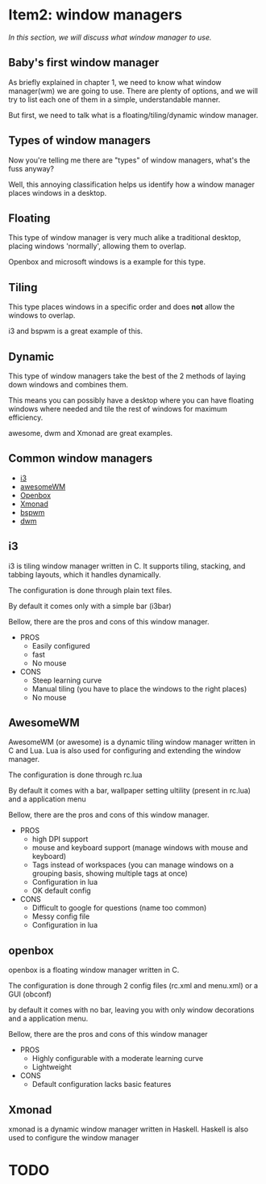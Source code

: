 # Item2: window managers

_In this section, we will discuss what window manager to use._

Baby's first window manager
---------------------------

As briefly explained in chapter 1, we need to know what window manager(wm) we are going to use.
There are plenty of options, and we will try to list each one of them in a simple, understandable manner.

But first, we need to talk what is a floating/tiling/dynamic window manager.

Types of window managers
------------------------

Now you're telling me there are "types" of window managers, what's the fuss anyway?

Well, this annoying classification helps us identify how a window manager places windows in a desktop.

Floating
--------
This type of window manager is very much alike a traditional desktop, placing windows 'normally', allowing them to overlap. 

Openbox and microsoft windows is a example for this type.

Tiling
------
This type places windows in a specific order and does **not** allow the windows to overlap.

i3 and bspwm is a great example of this.

Dynamic
-------
This type of window managers take the best of the 2 methods of laying down windows and combines them.

This means you can possibly have a desktop where you can have floating windows where needed and tile the rest of windows for maximum efficiency.

awesome, dwm and Xmonad are great examples.


Common window managers
----------------------

* [i3](#i3)
* [awesomeWM](#awesomeWM)
* [Openbox](#openbox)
* [Xmonad](#Xmonad)
* [bspwm](#bspwm)
* [dwm](#dwm)


i3
--

i3 is tiling window manager written in C. It supports tiling, stacking, and tabbing layouts, which it handles dynamically.

The configuration is done through plain text files.

By default it comes only with a simple bar (i3bar)

Bellow, there are the pros and cons of this window manager.

- PROS
  - Easily configured
  - fast
  - No mouse
- CONS
  - Steep learning curve
  - Manual tiling (you have to place the windows to the right places)
  - No mouse

AwesomeWM
---------

AwesomeWM (or awesome) is a dynamic tiling window manager written in C and Lua. Lua is also used for configuring and extending the window manager. 

The configuration is done through rc.lua

By default it comes with a bar, wallpaper setting ultility (present in rc.lua) and a application menu

Bellow, there are the pros and cons of this window manager.

- PROS
  - high DPI support
  - mouse and keyboard support (manage windows with mouse and keyboard)
  - Tags instead of workspaces (you can manage windows on a grouping basis, showing multiple tags at once)
  - Configuration in lua
  - OK default config
- CONS
  - Difficult to google for questions (name too common)
  - Messy config file
  - Configuration in lua
 
 
 openbox
 -------
 
 openbox is a floating window manager written in C. 
 
 The configuration is done through 2 config files (rc.xml and menu.xml) or a GUI (obconf)
 
 by default it comes with no bar, leaving you with only window decorations and a application menu.
 
 Bellow, there are the pros and cons of this window manager
 
 - PROS
   - Highly configurable with a moderate learning curve
   - Lightweight
 - CONS
   - Default configuration lacks basic features
   
Xmonad
------

xmonad is a dynamic window manager written in Haskell. Haskell is also used to configure the window manager

 
# TODO #
